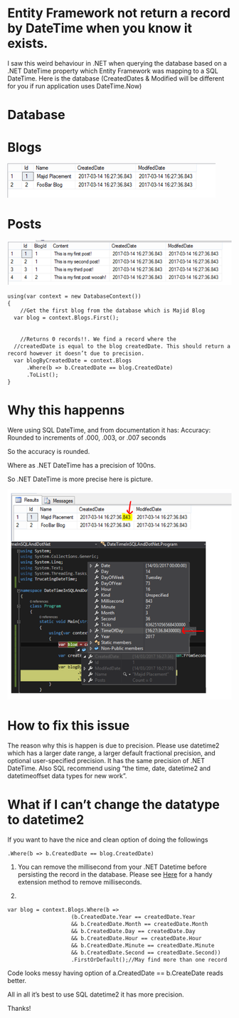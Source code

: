 # Entity Framework not return a record by DateTime when you know it exists.

I saw this weird behaviour in .NET when querying the database based on a .NET DateTime property which Entity Framework was mapping to a SQL DateTime.
Here is the database (CreatedDates & Modified will be different for you if run application uses DateTime.Now)

# Database 
# Blogs
![Image of Blogs DB](https://github.com/mh453Uol/.NET-DateTime-And-Sql-DateTime-Issues/blob/master/BlogsImg.PNG)

# Posts
![Image of Posts DB](https://github.com/mh453Uol/.NET-DateTime-And-Sql-DateTime-Issues/blob/master/PostsImg.PNG) 
```
using(var context = new DatabaseContext())
{
	//Get the first blog from the database which is Majid Blog
  var blog = context.Blogs.First(); 

		
	//Returns 0 records!!. We find a record where the 
  //createdDate is equal to the blog createdDate. This should return a record however it doesn’t due to precision.
  var blogByCreatedDate = context.Blogs
      .Where(b => b.CreatedDate == blog.CreatedDate)
      .ToList();
}
```
# Why this happenns
Were using SQL DateTime, and from documentation it has:
Accuracy: Rounded to increments of .000, .003, or .007 seconds

So the accuracy is rounded.

Where as .NET DateTime has a precision of 100ns.

So .NET DateTime is more precise here is picture. 

![Image of Precision](https://github.com/mh453Uol/.NET-DateTime-And-Sql-DateTime-Issues/blob/master/Precision.png) 

  
# How to fix this issue

The reason why this is happen is due to precision. Please use datetime2 which has a larger date range, a larger default fractional precision, and optional user-specified precision. It has the same precision of .NET DateTime. Also SQL recommend using “the time, date, datetime2 and datetimeoffset data types for new work”.

# What if I can’t change the datatype to datetime2

If you want to have the nice and clean option of doing the followings 
```
.Where(b => b.CreatedDate == blog.CreatedDate)
```

1.	You can remove the millisecond from your .NET Datetime before persisting the record in the database. Please see [Here](https://github.com/mh453Uol/.NET-DateTime-And-Sql-DateTime-Issues/blob/master/TrucatingDateTime/TruncateDateTime.cs) for a handy extension method to remove milliseconds.

2.  
```
var blog = context.Blogs.Where(b =>
                    (b.CreatedDate.Year == createdDate.Year
                    && b.CreatedDate.Month == createdDate.Month
                    && b.CreatedDate.Day == createdDate.Day
                    && b.CreatedDate.Hour == createdDate.Hour
                    && b.CreatedDate.Minute == createdDate.Minute
                    && b.CreatedDate.Second == createdDate.Second))
                    .FirstOrDefault();//May find more than one record
```
Code looks messy having option of a.CreatedDate == b.CreateDate reads better.

All in all it’s best to use SQL datetime2 it has more precision.

Thanks!
	


